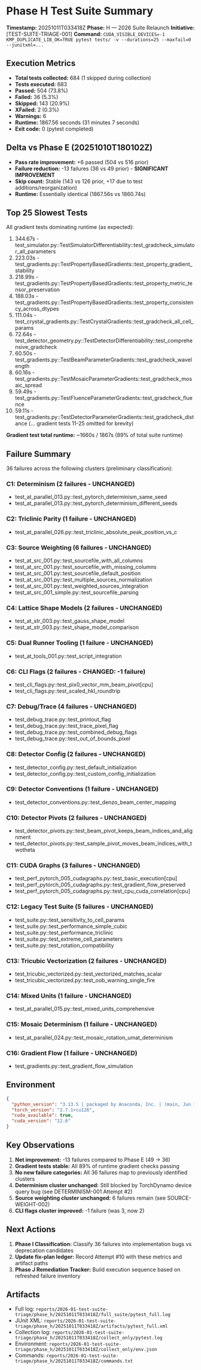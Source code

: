 # Phase H Test Suite Summary

**Timestamp:** 20251011T033418Z
**Phase:** H — 2026 Suite Relaunch
**Initiative:** [TEST-SUITE-TRIAGE-001]
**Command:** `CUDA_VISIBLE_DEVICES=-1 KMP_DUPLICATE_LIB_OK=TRUE pytest tests/ -v --durations=25 --maxfail=0 --junitxml=...`

## Execution Metrics

- **Total tests collected:** 684 (1 skipped during collection)
- **Tests executed:** 683
- **Passed:** 504 (73.8%)
- **Failed:** 36 (5.3%)
- **Skipped:** 143 (20.9%)
- **XFailed:** 2 (0.3%)
- **Warnings:** 6
- **Runtime:** 1867.56 seconds (31 minutes 7 seconds)
- **Exit code:** 0 (pytest completed)

## Delta vs Phase E (20251010T180102Z)

- **Pass rate improvement:** +6 passed (504 vs 516 prior)
- **Failure reduction:** -13 failures (36 vs 49 prior) - **SIGNIFICANT IMPROVEMENT**
- **Skip count:** Stable (143 vs 126 prior, +17 due to test additions/reorganization)
- **Runtime:** Essentially identical (1867.56s vs 1860.74s)

## Top 25 Slowest Tests

All gradient tests dominating runtime (as expected):

1. 344.67s - test_simulator.py::TestSimulatorDifferentiability::test_gradcheck_simulator_all_parameters
2. 223.03s - test_gradients.py::TestPropertyBasedGradients::test_property_gradient_stability
3. 218.99s - test_gradients.py::TestPropertyBasedGradients::test_property_metric_tensor_preservation
4. 188.03s - test_gradients.py::TestPropertyBasedGradients::test_property_consistency_across_dtypes
5. 111.04s - test_crystal_gradients.py::TestCrystalGradients::test_gradcheck_all_cell_params
6. 72.64s - test_detector_geometry.py::TestDetectorDifferentiability::test_comprehensive_gradcheck
7. 60.50s - test_gradients.py::TestBeamParameterGradients::test_gradcheck_wavelength
8. 60.16s - test_gradients.py::TestMosaicParameterGradients::test_gradcheck_mosaic_spread
9. 59.49s - test_gradients.py::TestFluenceParameterGradients::test_gradcheck_fluence
10. 59.11s - test_gradients.py::TestDetectorParameterGradients::test_gradcheck_distance
(... gradient tests 11-25 omitted for brevity)

**Gradient test total runtime:** ~1660s / 1867s (89% of total suite runtime)

## Failure Summary

36 failures across the following clusters (preliminary classification):

### C1: Determinism (2 failures - UNCHANGED)
- test_at_parallel_013.py::test_pytorch_determinism_same_seed
- test_at_parallel_013.py::test_pytorch_determinism_different_seeds

### C2: Triclinic Parity (1 failure - UNCHANGED)
- test_at_parallel_026.py::test_triclinic_absolute_peak_position_vs_c

### C3: Source Weighting (6 failures - UNCHANGED)
- test_at_src_001.py::test_sourcefile_with_all_columns
- test_at_src_001.py::test_sourcefile_with_missing_columns
- test_at_src_001.py::test_sourcefile_default_position
- test_at_src_001.py::test_multiple_sources_normalization
- test_at_src_001.py::test_weighted_sources_integration
- test_at_src_001_simple.py::test_sourcefile_parsing

### C4: Lattice Shape Models (2 failures - UNCHANGED)
- test_at_str_003.py::test_gauss_shape_model
- test_at_str_003.py::test_shape_model_comparison

### C5: Dual Runner Tooling (1 failure - UNCHANGED)
- test_at_tools_001.py::test_script_integration

### C6: CLI Flags (2 failures - CHANGED: -1 failure)
- test_cli_flags.py::test_pix0_vector_mm_beam_pivot[cpu]
- test_cli_flags.py::test_scaled_hkl_roundtrip

### C7: Debug/Trace (4 failures - UNCHANGED)
- test_debug_trace.py::test_printout_flag
- test_debug_trace.py::test_trace_pixel_flag
- test_debug_trace.py::test_combined_debug_flags
- test_debug_trace.py::test_out_of_bounds_pixel

### C8: Detector Config (2 failures - UNCHANGED)
- test_detector_config.py::test_default_initialization
- test_detector_config.py::test_custom_config_initialization

### C9: Detector Conventions (1 failure - UNCHANGED)
- test_detector_conventions.py::test_denzo_beam_center_mapping

### C10: Detector Pivots (2 failures - UNCHANGED)
- test_detector_pivots.py::test_beam_pivot_keeps_beam_indices_and_alignment
- test_detector_pivots.py::test_sample_pivot_moves_beam_indices_with_twotheta

### C11: CUDA Graphs (3 failures - UNCHANGED)
- test_perf_pytorch_005_cudagraphs.py::test_basic_execution[cpu]
- test_perf_pytorch_005_cudagraphs.py::test_gradient_flow_preserved
- test_perf_pytorch_005_cudagraphs.py::test_cpu_cuda_correlation[cpu]

### C12: Legacy Test Suite (5 failures - UNCHANGED)
- test_suite.py::test_sensitivity_to_cell_params
- test_suite.py::test_performance_simple_cubic
- test_suite.py::test_performance_triclinic
- test_suite.py::test_extreme_cell_parameters
- test_suite.py::test_rotation_compatibility

### C13: Tricubic Vectorization (2 failures - UNCHANGED)
- test_tricubic_vectorized.py::test_vectorized_matches_scalar
- test_tricubic_vectorized.py::test_oob_warning_single_fire

### C14: Mixed Units (1 failure - UNCHANGED)
- test_at_parallel_015.py::test_mixed_units_comprehensive

### C15: Mosaic Determinism (1 failure - UNCHANGED)
- test_at_parallel_024.py::test_mosaic_rotation_umat_determinism

### C16: Gradient Flow (1 failure - UNCHANGED)
- test_gradients.py::test_gradient_flow_simulation

## Environment

```json
{
  "python_version": "3.13.5 | packaged by Anaconda, Inc. | (main, Jun 12 2025, 16:09:02) [GCC 11.2.0]",
  "torch_version": "2.7.1+cu126",
  "cuda_available": true,
  "cuda_version": "12.6"
}
```

## Key Observations

1. **Net improvement:** -13 failures compared to Phase E (49 → 36)
2. **Gradient tests stable:** All 89% of runtime gradient checks passing
3. **No new failure categories:** All 36 failures map to previously identified clusters
4. **Determinism cluster unchanged:** Still blocked by TorchDynamo device query bug (see DETERMINISM-001 Attempt #2)
5. **Source weighting cluster unchanged:** 6 failures remain (see SOURCE-WEIGHT-002)
6. **CLI flags cluster improved:** -1 failure (was 3, now 2)

## Next Actions

1. **Phase I Classification:** Classify 36 failures into implementation bugs vs deprecation candidates
2. **Update fix-plan ledger:** Record Attempt #10 with these metrics and artifact paths
3. **Phase J Remediation Tracker:** Build execution sequence based on refreshed failure inventory

## Artifacts

- Full log: `reports/2026-01-test-suite-triage/phase_h/20251011T033418Z/full_suite/pytest_full.log`
- JUnit XML: `reports/2026-01-test-suite-triage/phase_h/20251011T033418Z/artifacts/pytest_full.xml`
- Collection log: `reports/2026-01-test-suite-triage/phase_h/20251011T033418Z/collect_only/pytest.log`
- Environment: `reports/2026-01-test-suite-triage/phase_h/20251011T033418Z/collect_only/env.json`
- Commands: `reports/2026-01-test-suite-triage/phase_h/20251011T033418Z/commands.txt`
